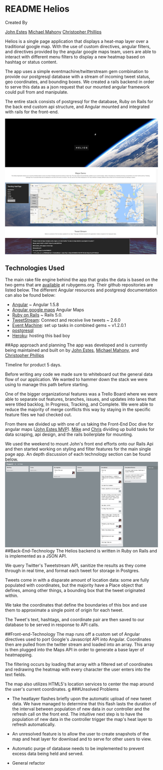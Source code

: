 # README Helios

Created By

[John Estes](https://github.com/johnestes4)
[Michael Mahony](https://github.com/michaelmahony)
[Christopher Phillips](https://github.com/chris-A-phillips)

Helios is a single page application that displays a heat-map layer over a traditional google map. With the use of custom directives, angular filters, and directives provided by the angular google maps team, users are able to interact with different menu filters to display a new heatmap based on hashtag or status content.

The app uses a simple eventmachine/twitterstream gem combination to
provide our postgresql database with a stream of incoming tweet status, geo coordinates, and bounding boxes. We created a rails backend in order to serve this data as a json request that our mounted angular framework could pull from and manipulate.

The entire stack consists of postgresql for the database, Ruby on Rails for the back end custom api structure, and Angular mounted and integrated with rails for the front-end.

![ScreenShot](Front.jpg)
![ScreenShot](helois.jpg)

## Technologies Used

The main rake file engine behind the app that grabs the data is based on the two gems that are [available](rubygems.org) at rubygems.org. Their github repositories are listed below. The different Angular resources and postgresql documentation can also be found below:
* [Angular](https://angularjs.org/) ~ Angular 1.5.8
* [Angular google maps](http://angular-ui.github.io/angular-google-maps/#!/) Angular Maps
* [Ruby on Rails](https://github.com/rails/rails) ~ Rails 5.0.
* [TweetStream](https://github.com/tweetstream/tweetstream): Connect and receive live tweets  ~ 2.6.0
* [Event Machine](https://github.com/eventmachine/eventmachine): set up tasks in combined gems ~ v1.2.0.1
* [postgresql](https://www.postgresql.org/)
* [Heroku](http://www.heroku.com/): hosting this bad boy

##App approach and planning
The app was developed and is currently being maintained and built on by [John Estes](https://github.com/johnestes4), [Michael Mahony](https://github.com/michaelmahony), and [Christopher Phillips](https://github.com/chris-A-phillips)

Timeline for product 5 days.

Before writing any code we made sure to whiteboard out the general data flow of our application. We wanted to hammer down the stack we were using to manage this path before starting.

One of the bigger organizational features was a Trello Board where we were able to separate out features, branches, issues, and updates into lanes that were titled backlog, In Progress, Tracking, and Complete. We were able to reduce the majority of merge conflicts this way by staying in the specific feature files we had checked out.

From there we divided up with one of us taking the Front-End Doc dive for angular maps ([John Estes MVP](https://github.com/johnestes4)). [Mike](https://github.com/michaelmahony) and [Chris](https://github.com/chris-A-phillips) dividing up build tasks for data scraping, api design, and the rails boilerplate for mounting.

We used the weekend to mount John's front end efforts onto our Rails Api and then started working on styling and filter features for the main single page app. An depth discussion of each technology section can be found below.
![ScreenShot](trello.jpg)
##Back-End-Technology
The Helios backend is written in Ruby on Rails and is implemented as a JSON API.

We query Twitter's Tweetstream API, sanitize the results as they come through in real time, and format each tweet for storage in Postgres.

Tweets come in with a disparate amount of location data: some are fully populated with coordinates, but the majority have a Place object that defines, among other things, a bounding box that the tweet originated within.

We take the coordinates that define the boundaries of this box and use them to approximate a single point of origin for each tweet.

The Tweet's text, hashtags, and coordinate pair are then saved to our database to be served in response to API calls.

##Front-end-Technology
The map runs off a custom set of Angular directives used to port Google's Javascript API into Angular. Coordinates then are pulled from the twitter stream and loaded into an array. This array is then plugged into the Maps API in order to generate a base layer of heatmapping.

The filtering occurs by loading that array with a filtered set of coordinates and redrawing the heatmap with every character the user enters into the text fields.

The map also utilizes HTML5's location services to center the map around the user's current coordinates.
g
###Unsolved Problems
* The heatlayer flashes briefly upon the automatic upload of new tweet data.
We have managed to determine that this flash lasts the duration of the interval between population of new data in our controller and the refresh call on the front end.
The intuitive next step is to have the population of new data in the controller trigger the map's heat layer to refresh automatically.

* An unresolved feature is to allow the user to create snapshots of the map and heat layer for download and to serve for other users to view.

* Automatic purge of database needs to be implemented to prevent excess data being held and served.

* General refactor
